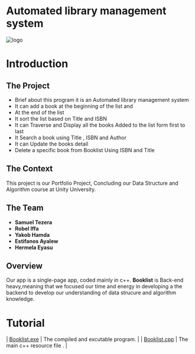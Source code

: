 # Automated library management system
![logo](https://i.imgur.com/VGUIu8K.png)
# Introduction
## The Project
  * Brief about this program it is an Automated library management system
  * It can add a book at the beginning of the list and
  * At the end of the list
  * It sort the list based on Title and ISBN
  * It can Traverse and Display all the books Added to the list form first to last
  * It Search a book using Title , ISBN and Author
  * It can Update the books detail
  * Delete a specific book from Booklist Using ISBN and Title

  ## The Context 
  This project is our Portfolio Project, Concluding our Data Structure and Algorithm course at Unity University.
  ## The Team
  * **Samuel Tezera**
  * **Robel Iffa**
  * **Yakob Hamda**
  * **Estifanos Ayalew**
  * **Hermela Eyasu**
## Overview
Our app is a single-page app, coded mainly in c++. **Booklist** is Back-end heavy,meaning that we focused our time and energy in developing a the backend to develop our understanding of data strucure and algorithm knowledge. 

# Tutorial
| [Booklist.exe](./Booklist.exe) | The compiled and excutable program. |
| [Booklist.cpp](./Booklist.cpp) | The main c++ resource file . |
